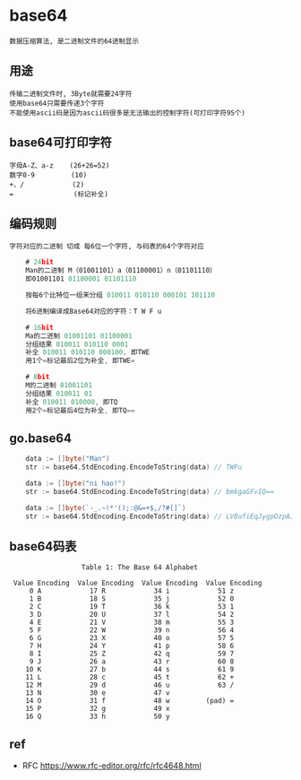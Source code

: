 # base64

    数据压缩算法, 是二进制文件的64进制显示

## 用途

    传输二进制文件时, 3Byte就需要24字符
    使用base64只需要传递3个字符
    不能使用ascii码是因为ascii码很多是无法输出的控制字符(可打印字符95个) 

## base64可打印字符

    字母A-Z、a-z    (26+26=52)
    数字0-9         (10)
    +、/            (2)
    =               (标记补全)

## 编码规则

    字符对应的二进制 切成 每6位一个字符, 与码表的64个字符对应

```js
    # 24bit
    Man的二进制 M（01001101）a（01100001）n（01101110）
    即01001101 01100001 01101110

    按每6个比特位一组来分组 010011 010110 000101 101110

    将6进制编译成Base64对应的字符：T W F u

    # 16bit
    Ma的二进制 01001101 01100001
    分组结果 010011 010110 0001
    补全 010011 010110 000100, 即TWE
    用1个=标记最后2位为补全, 即TWE=

    # 8bit
    M的二进制 01001101
    分组结果 010011 01
    补全 010011 010000, 即TQ
    用2个=标记最后4位为补全, 即TQ==
```

## go.base64

```go
	data := []byte("Man")
	str := base64.StdEncoding.EncodeToString(data) // TWFu

	data := []byte("ni hao!")
	str := base64.StdEncoding.EncodeToString(data) // bmkgaGFvIQ==

    data := []byte(`-_.~!*'();:@&=+$,/?#[]`)
	str := base64.StdEncoding.EncodeToString(data) // LV8ufiEqJygpOzpAJj0rJCwvPyNbXQ
```

## base64码表

                      Table 1: The Base 64 Alphabet

     Value Encoding  Value Encoding  Value Encoding  Value Encoding
         0 A            17 R            34 i            51 z
         1 B            18 S            35 j            52 0
         2 C            19 T            36 k            53 1
         3 D            20 U            37 l            54 2
         4 E            21 V            38 m            55 3
         5 F            22 W            39 n            56 4
         6 G            23 X            40 o            57 5
         7 H            24 Y            41 p            58 6
         8 I            25 Z            42 q            59 7
         9 J            26 a            43 r            60 8
        10 K            27 b            44 s            61 9
        11 L            28 c            45 t            62 +
        12 M            29 d            46 u            63 /
        13 N            30 e            47 v
        14 O            31 f            48 w         (pad) =
        15 P            32 g            49 x
        16 Q            33 h            50 y

## ref

- RFC <https://www.rfc-editor.org/rfc/rfc4648.html>